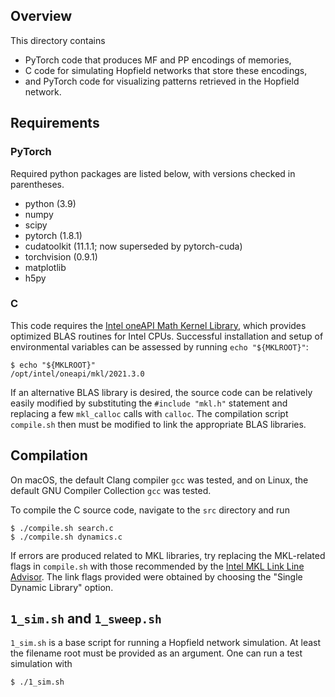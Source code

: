 ## Overview

This directory contains
- PyTorch code that produces MF and PP encodings of memories,
- C code for simulating Hopfield networks that store these encodings,
- and PyTorch code for visualizing patterns retrieved in the Hopfield network.


## Requirements

### PyTorch

Required python packages are listed below, with versions checked in parentheses.
- python (3.9)
- numpy
- scipy
- pytorch (1.8.1)
- cudatoolkit (11.1.1; now superseded by pytorch-cuda)
- torchvision (0.9.1)
- matplotlib
- h5py

### C

This code requires the [Intel oneAPI Math Kernel Library](https://www.intel.com/content/www/us/en/developer/tools/oneapi/onemkl-download.html), which provides optimized BLAS routines for Intel CPUs. Successful installation and setup of environmental variables can be assessed by running `echo "${MKLROOT}"`:
```console
$ echo "${MKLROOT}"
/opt/intel/oneapi/mkl/2021.3.0
```
If an alternative BLAS library is desired, the source code can be relatively easily modified by substituting the `#include "mkl.h"` statement and replacing a few `mkl_calloc` calls with `calloc`. The compilation script `compile.sh` then must be modified to link the appropriate BLAS libraries.


## Compilation

On macOS, the default Clang compiler `gcc` was tested, and on Linux, the default GNU Compiler Collection `gcc` was tested.

To compile the C source code, navigate to the `src` directory and run
```console
$ ./compile.sh search.c
$ ./compile.sh dynamics.c
```

If errors are produced related to MKL libraries, try replacing the MKL-related flags in `compile.sh` with those recommended by the [Intel MKL Link Line Advisor](https://www.intel.com/content/www/us/en/developer/tools/oneapi/onemkl-link-line-advisor.html). The link flags provided were obtained by choosing the "Single Dynamic Library" option.


## `1_sim.sh` and `1_sweep.sh`

`1_sim.sh` is a base script for running a Hopfield network simulation. At least the filename root must be provided as an argument. One can run a test simulation with
```
$ ./1_sim.sh 

```
